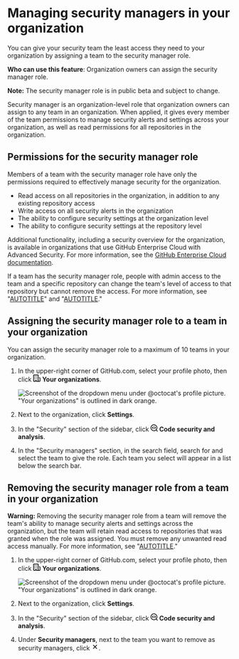 # Managing security managers in your organization

You can give your security team the least access they need to your organization by assigning a team to the security manager role.

**Who can use this feature**: Organization owners can assign the security manager role.

<div class="ghd-spotlight ghd-spotlight-note border rounded-1 my-3 p-3 f5 color-border-accent-emphasis color-bg-accent">

**Note:** The security manager role is in public beta and subject to change.

</div>

Security manager is an organization-level role that organization owners can assign to any team in an organization. When applied, it gives every member of the team permissions to manage security alerts and settings across your organization, as well as read permissions for all repositories in the organization.

## Permissions for the security manager role

Members of a team with the security manager role have only the permissions required to effectively manage security for the organization.

- Read access on all repositories in the organization, in addition to any existing repository access
- Write access on all security alerts in the organization 
- The ability to configure security settings at the organization level
- The ability to configure security settings at the repository level

Additional functionality, including a security overview for the organization, is available in organizations that use GitHub Enterprise Cloud with Advanced Security. For more information, see the [GitHub Enterprise Cloud documentation](/enterprise-cloud@latest/organizations/managing-peoples-access-to-your-organization-with-roles/managing-security-managers-in-your-organization).

If a team has the security manager role, people with admin access to the team and a specific repository can change the team's level of access to that repository but cannot remove the access. For more information, see "[AUTOTITLE](/organizations/managing-user-access-to-your-organizations-repositories/managing-repository-roles/managing-team-access-to-an-organization-repository)" and "[AUTOTITLE](/repositories/managing-your-repositorys-settings-and-features/managing-repository-settings/managing-teams-and-people-with-access-to-your-repository)."

## Assigning the security manager role to a team in your organization

You can assign the security manager role to a maximum of 10 teams in your organization.

1. In the upper-right corner of GitHub.com, select your profile photo, then click <svg version="1.1" width="16" height="16" viewBox="0 0 16 16" class="octicon octicon-organization" aria-hidden="true"><path d="M1.75 16A1.75 1.75 0 0 1 0 14.25V1.75C0 .784.784 0 1.75 0h8.5C11.216 0 12 .784 12 1.75v12.5c0 .085-.006.168-.018.25h2.268a.25.25 0 0 0 .25-.25V8.285a.25.25 0 0 0-.111-.208l-1.055-.703a.749.749 0 1 1 .832-1.248l1.055.703c.487.325.779.871.779 1.456v5.965A1.75 1.75 0 0 1 14.25 16h-3.5a.766.766 0 0 1-.197-.026c-.099.017-.2.026-.303.026h-3a.75.75 0 0 1-.75-.75V14h-1v1.25a.75.75 0 0 1-.75.75Zm-.25-1.75c0 .138.112.25.25.25H4v-1.25a.75.75 0 0 1 .75-.75h2.5a.75.75 0 0 1 .75.75v1.25h2.25a.25.25 0 0 0 .25-.25V1.75a.25.25 0 0 0-.25-.25h-8.5a.25.25 0 0 0-.25.25ZM3.75 6h.5a.75.75 0 0 1 0 1.5h-.5a.75.75 0 0 1 0-1.5ZM3 3.75A.75.75 0 0 1 3.75 3h.5a.75.75 0 0 1 0 1.5h-.5A.75.75 0 0 1 3 3.75Zm4 3A.75.75 0 0 1 7.75 6h.5a.75.75 0 0 1 0 1.5h-.5A.75.75 0 0 1 7 6.75ZM7.75 3h.5a.75.75 0 0 1 0 1.5h-.5a.75.75 0 0 1 0-1.5ZM3 9.75A.75.75 0 0 1 3.75 9h.5a.75.75 0 0 1 0 1.5h-.5A.75.75 0 0 1 3 9.75ZM7.75 9h.5a.75.75 0 0 1 0 1.5h-.5a.75.75 0 0 1 0-1.5Z"></path></svg> **Your organizations**.

   ![Screenshot of the dropdown menu under @octocat's profile picture. "Your organizations" is outlined in dark orange.](/assets/images/help/profile/your-organizations.png)

1. Next to the organization, click **Settings**.
1. In the "Security" section of the sidebar, click **<svg version="1.1" width="16" height="16" viewBox="0 0 16 16" class="octicon octicon-codescan" aria-hidden="true"><path d="M8.47 4.97a.75.75 0 0 0 0 1.06L9.94 7.5 8.47 8.97a.75.75 0 1 0 1.06 1.06l2-2a.75.75 0 0 0 0-1.06l-2-2a.75.75 0 0 0-1.06 0ZM6.53 6.03a.75.75 0 0 0-1.06-1.06l-2 2a.75.75 0 0 0 0 1.06l2 2a.75.75 0 1 0 1.06-1.06L5.06 7.5l1.47-1.47Z"></path><path d="M12.246 13.307a7.501 7.501 0 1 1 1.06-1.06l2.474 2.473a.749.749 0 0 1-.326 1.275.749.749 0 0 1-.734-.215ZM1.5 7.5a6.002 6.002 0 0 0 3.608 5.504 6.002 6.002 0 0 0 6.486-1.117.748.748 0 0 1 .292-.293A6 6 0 1 0 1.5 7.5Z"></path></svg> Code security and analysis**.
1. In the "Security managers" section, in the search field, search for and select the team to give the role. Each team you select will appear in a list below the search bar.

## Removing the security manager role from a team in your organization

<div class="ghd-spotlight ghd-spotlight-warning border rounded-1 my-3 p-3 f5 color-border-danger-emphasis color-bg-danger">

**Warning:** Removing the security manager role from a team will remove the team's ability to manage security alerts and settings across the organization, but the team will retain read access to repositories that was granted when the role was assigned. You must remove any unwanted read access manually. For more information, see "[AUTOTITLE](/organizations/managing-user-access-to-your-organizations-repositories/managing-repository-roles/managing-team-access-to-an-organization-repository#removing-a-teams-access-to-a-repository)."

</div>

1. In the upper-right corner of GitHub.com, select your profile photo, then click <svg version="1.1" width="16" height="16" viewBox="0 0 16 16" class="octicon octicon-organization" aria-hidden="true"><path d="M1.75 16A1.75 1.75 0 0 1 0 14.25V1.75C0 .784.784 0 1.75 0h8.5C11.216 0 12 .784 12 1.75v12.5c0 .085-.006.168-.018.25h2.268a.25.25 0 0 0 .25-.25V8.285a.25.25 0 0 0-.111-.208l-1.055-.703a.749.749 0 1 1 .832-1.248l1.055.703c.487.325.779.871.779 1.456v5.965A1.75 1.75 0 0 1 14.25 16h-3.5a.766.766 0 0 1-.197-.026c-.099.017-.2.026-.303.026h-3a.75.75 0 0 1-.75-.75V14h-1v1.25a.75.75 0 0 1-.75.75Zm-.25-1.75c0 .138.112.25.25.25H4v-1.25a.75.75 0 0 1 .75-.75h2.5a.75.75 0 0 1 .75.75v1.25h2.25a.25.25 0 0 0 .25-.25V1.75a.25.25 0 0 0-.25-.25h-8.5a.25.25 0 0 0-.25.25ZM3.75 6h.5a.75.75 0 0 1 0 1.5h-.5a.75.75 0 0 1 0-1.5ZM3 3.75A.75.75 0 0 1 3.75 3h.5a.75.75 0 0 1 0 1.5h-.5A.75.75 0 0 1 3 3.75Zm4 3A.75.75 0 0 1 7.75 6h.5a.75.75 0 0 1 0 1.5h-.5A.75.75 0 0 1 7 6.75ZM7.75 3h.5a.75.75 0 0 1 0 1.5h-.5a.75.75 0 0 1 0-1.5ZM3 9.75A.75.75 0 0 1 3.75 9h.5a.75.75 0 0 1 0 1.5h-.5A.75.75 0 0 1 3 9.75ZM7.75 9h.5a.75.75 0 0 1 0 1.5h-.5a.75.75 0 0 1 0-1.5Z"></path></svg> **Your organizations**.

   ![Screenshot of the dropdown menu under @octocat's profile picture. "Your organizations" is outlined in dark orange.](/assets/images/help/profile/your-organizations.png)

1. Next to the organization, click **Settings**.
1. In the "Security" section of the sidebar, click **<svg version="1.1" width="16" height="16" viewBox="0 0 16 16" class="octicon octicon-codescan" aria-hidden="true"><path d="M8.47 4.97a.75.75 0 0 0 0 1.06L9.94 7.5 8.47 8.97a.75.75 0 1 0 1.06 1.06l2-2a.75.75 0 0 0 0-1.06l-2-2a.75.75 0 0 0-1.06 0ZM6.53 6.03a.75.75 0 0 0-1.06-1.06l-2 2a.75.75 0 0 0 0 1.06l2 2a.75.75 0 1 0 1.06-1.06L5.06 7.5l1.47-1.47Z"></path><path d="M12.246 13.307a7.501 7.501 0 1 1 1.06-1.06l2.474 2.473a.749.749 0 0 1-.326 1.275.749.749 0 0 1-.734-.215ZM1.5 7.5a6.002 6.002 0 0 0 3.608 5.504 6.002 6.002 0 0 0 6.486-1.117.748.748 0 0 1 .292-.293A6 6 0 1 0 1.5 7.5Z"></path></svg> Code security and analysis**.
1. Under **Security managers**, next to the team you want to remove as security managers, click <svg version="1.1" width="16" height="16" viewBox="0 0 16 16" class="octicon octicon-x" aria-label="Remove TEAM" role="img"><path d="M3.72 3.72a.75.75 0 0 1 1.06 0L8 6.94l3.22-3.22a.749.749 0 0 1 1.275.326.749.749 0 0 1-.215.734L9.06 8l3.22 3.22a.749.749 0 0 1-.326 1.275.749.749 0 0 1-.734-.215L8 9.06l-3.22 3.22a.751.751 0 0 1-1.042-.018.751.751 0 0 1-.018-1.042L6.94 8 3.72 4.78a.75.75 0 0 1 0-1.06Z"></path></svg>.
